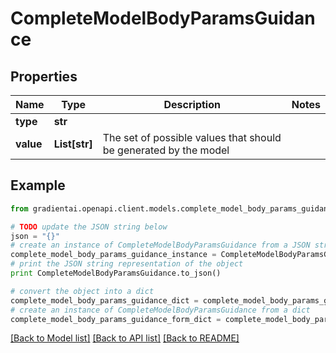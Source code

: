 # CompleteModelBodyParamsGuidance


## Properties
Name | Type | Description | Notes
------------ | ------------- | ------------- | -------------
**type** | **str** |  | 
**value** | **List[str]** | The set of possible values that should be generated by the model | 

## Example

```python
from gradientai.openapi.client.models.complete_model_body_params_guidance import CompleteModelBodyParamsGuidance

# TODO update the JSON string below
json = "{}"
# create an instance of CompleteModelBodyParamsGuidance from a JSON string
complete_model_body_params_guidance_instance = CompleteModelBodyParamsGuidance.from_json(json)
# print the JSON string representation of the object
print CompleteModelBodyParamsGuidance.to_json()

# convert the object into a dict
complete_model_body_params_guidance_dict = complete_model_body_params_guidance_instance.to_dict()
# create an instance of CompleteModelBodyParamsGuidance from a dict
complete_model_body_params_guidance_form_dict = complete_model_body_params_guidance.from_dict(complete_model_body_params_guidance_dict)
```
[[Back to Model list]](../README.md#documentation-for-models) [[Back to API list]](../README.md#documentation-for-api-endpoints) [[Back to README]](../README.md)


